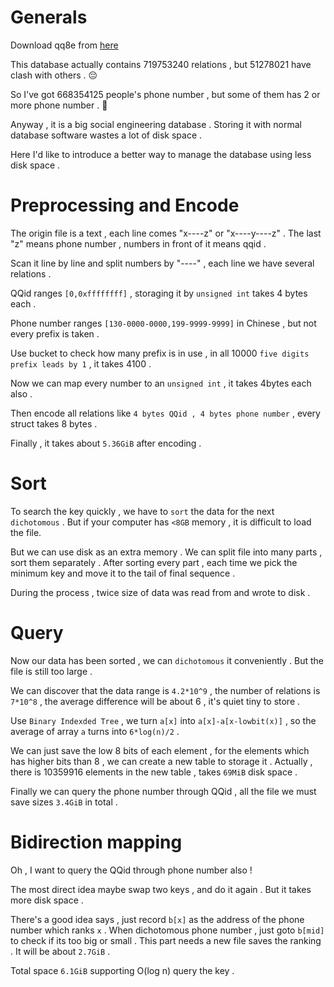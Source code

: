 # Generals

Download qq8e from [here](https://github.com/qq8e/qq)

This database actually contains 719753240 relations , but 51278021 have clash with others . 😔

So I've got 668354125 people's phone number , but some of them has 2 or more phone number . 🤬

Anyway , it is a big social engineering database . Storing it with normal database software wastes a lot of disk space .

Here I'd like to introduce a better way to manage the database using less disk space .

# Preprocessing and Encode

The origin file is a text , each line comes "x----z" or "x----y----z" . The last "z" means phone number , numbers in front of it means qqid .

Scan it line by line and split numbers by "----" , each line we have several relations .

QQid ranges `[0,0xffffffff]` , storaging it by `unsigned int` takes 4 bytes each .

Phone number ranges `[130-0000-0000,199-9999-9999]` in Chinese , but not every prefix is taken .

Use bucket to check how many prefix is in use , in all 10000 `five digits prefix leads by 1` , it takes 4100 .

Now we can map every number to an `unsigned int` , it takes 4bytes each also .

Then encode all relations like `4 bytes QQid , 4 bytes phone number` , every struct takes 8 bytes .

Finally , it takes about `5.36GiB` after encoding .

# Sort

To search the key quickly , we have to `sort` the data for the next `dichotomous` . But if your computer has `<8GB` memory , it is difficult to load the file.

But we can use disk as an extra memory . We can split file into many parts , sort them separately . After sorting every part , each time we pick the minimum key and move it to the tail of final sequence .

During the process , twice size of data was read from and wrote to disk .

# Query

Now our data has been sorted , we can `dichotomous` it conveniently . But the file is still too large .

We can discover that the data range is `4.2*10^9` , the number of relations is `7*10^8` , the average difference will be about 6 , it's quiet tiny to store .

Use `Binary Indexded Tree` , we turn `a[x]` into `a[x]-a[x-lowbit(x)]` , so the average of array `a` turns into `6*log(n)/2` .

We can just save the low 8 bits of each element , for the elements which has higher bits than 8 , we can create a new table to storage it . Actually , there is 10359916 elements in the new table , takes `69MiB` disk space .

Finally we can query the phone number through QQid , all the file we must save sizes `3.4GiB` in total .

# Bidirection mapping

Oh , I want to query the QQid through phone number also !

The most direct idea maybe swap two keys , and do it again . But it takes more disk space .

There's a good idea says , just record `b[x]` as the address of the phone number which ranks `x` . When dichotomous phone number , just goto `b[mid]` to check if its too big or small .
This part needs a new file saves the ranking . It will be about `2.7GiB` . 

Total space `6.1GiB` supporting O(log n) query the key .
